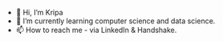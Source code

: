 - 👋 Hi, I’m Kripa 
- 🌱 I’m currently learning computer science and data science. 
- 📫 How to reach me - via LinkedIn & Handshake.

